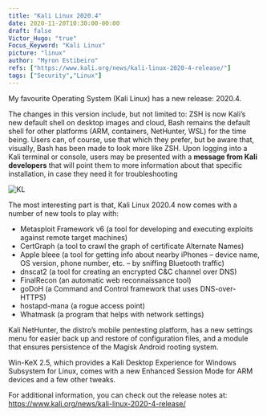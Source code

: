 ```yaml
---
title: "Kali Linux 2020.4"
date: 2020-11-20T10:30:00-00:00
draft: false
Victor_Hugo: "true"
Focus_Keyword: "Kali Linux"
picture: "linux"
author: "Myron Estibeiro"
refs: ["https://www.kali.org/news/kali-linux-2020-4-release/"]
tags: ["Security","Linux"]
---
```


My favourite Operating System (Kali Linux) has a new release: 2020.4. 

The changes in this version include, but not limited to: ZSH is now Kali’s new default shell on desktop images and cloud, Bash remains the default shell for other platforms (ARM, containers, NetHunter, WSL) for the time being. Users can, of course, use that which they prefer, but be aware that, visually, Bash has been made to look more like ZSH.
Upon logging into a Kali terminal or console, users may be presented with a __message from Kali developers__ that will point them to more information about that specific installation, in case they need it for troubleshooting


![KL](/kali.PNG#center)

The most interesting part is that, Kali Linux 2020.4 now comes with a number of new tools to play with:
* Metasploit Framework v6 (a tool for developing and executing exploits against remote target machines)
* CertGraph (a tool to crawl the graph of certificate Alternate Names)
* Apple bleee (a tool for getting info about nearby iPhones – device name, OS version, phone number, etc. – by sniffing Bluetooth traffic)
* dnscat2 (a tool for creating an encrypted C&C channel over DNS)
* FinalRecon (an automatic web reconnaissance tool)
* goDoH (a Command and Control framework that uses DNS-over-HTTPS)
* hostapd-mana (a rogue access point)
* Whatmask (a program that helps with network settings)

Kali NetHunter, the distro’s mobile pentesting platform, has a new settings menu for easier back up and restore of configuration files, and a module that ensures persistence of the Magisk Android rooting system.

Win-KeX 2.5, which provides a Kali Desktop Experience for Windows Subsystem for Linux, comes with a new Enhanced Session Mode for ARM devices and a few other tweaks.

For additional information, you can check out the release notes at: https://www.kali.org/news/kali-linux-2020-4-release/

